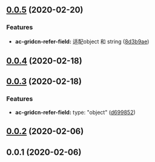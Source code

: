 <a name="0.0.5"></a>
## [0.0.5](https://github.com/tinper-bee/ac-gridcn-refer-field/compare/v0.0.4...v0.0.5) (2020-02-20)


### Features

* **ac-gridcn-refer-field:** 适配object 和 string ([8d3b9ae](https://github.com/tinper-bee/ac-gridcn-refer-field/commit/8d3b9ae))



<a name="0.0.4"></a>
## [0.0.4](https://github.com/tinper-bee/ac-gridcn-refer-field/compare/v0.0.3...v0.0.4) (2020-02-18)



<a name="0.0.3"></a>
## [0.0.3](https://github.com/tinper-bee/ac-gridcn-refer-field/compare/v0.0.2...v0.0.3) (2020-02-18)


### Features

* **ac-gridcn-refer-field:** type: "object" ([d699852](https://github.com/tinper-bee/ac-gridcn-refer-field/commit/d699852))



<a name="0.0.2"></a>
## [0.0.2](https://github.com/tinper-bee/ac-gridcn-refer-field/compare/v0.0.1...v0.0.2) (2020-02-06)



<a name="0.0.1"></a>
## 0.0.1 (2020-02-06)



